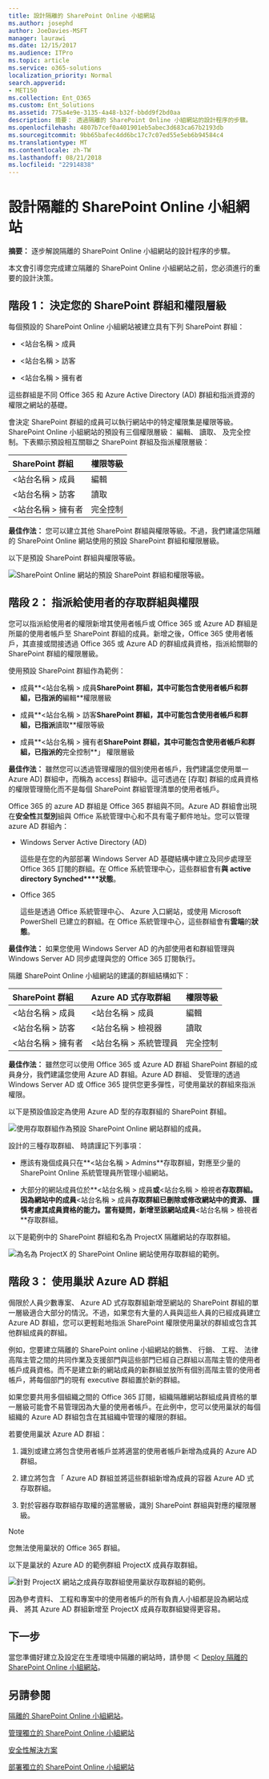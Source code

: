```yaml
---
title: 設計隔離的 SharePoint Online 小組網站
ms.author: josephd
author: JoeDavies-MSFT
manager: laurawi
ms.date: 12/15/2017
ms.audience: ITPro
ms.topic: article
ms.service: o365-solutions
localization_priority: Normal
search.appverid:
- MET150
ms.collection: Ent_O365
ms.custom: Ent_Solutions
ms.assetid: 775a4e9e-3135-4a48-b32f-bbdd9f2bd0aa
description: 摘要： 透過隔離的 SharePoint Online 小組網站的設計程序的步驟。
ms.openlocfilehash: 4807b7cef0a401901eb5abec3d683ca67b2193db
ms.sourcegitcommit: 9bb65bafec4dd6bc17c7c07ed55e5eb6b94584c4
ms.translationtype: MT
ms.contentlocale: zh-TW
ms.lasthandoff: 08/21/2018
ms.locfileid: "22914838"
---
```

# <a name="design-an-isolated-sharepoint-online-team-site"></a>設計隔離的 SharePoint Online 小組網站

 **摘要：** 逐步解說隔離的 SharePoint Online 小組網站的設計程序的步驟。
  
本文會引導您完成建立隔離的 SharePoint Online 小組網站之前，您必須進行的重要的設計決策。
  
## <a name="phase-1-determine-your-sharepoint-groups-and-permission-levels"></a>階段 1： 決定您的 SharePoint 群組和權限層級

每個預設的 SharePoint Online 小組網站被建立具有下列 SharePoint 群組：
  
- \<站台名稱 > 成員
    
- \<站台名稱 > 訪客
    
- \<站台名稱 > 擁有者
    
這些群組是不同 Office 365 和 Azure Active Directory (AD) 群組和指派資源的權限之網站的基礎。
  
會決定 SharePoint 群組的成員可以執行網站中的特定權限集是權限等級。SharePoint Online 小組網站的預設有三個權限層級： 編輯、 讀取、 及完全控制。下表顯示預設相互關聯之 SharePoint 群組及指派權限層級：
  
|**SharePoint 群組**|**權限等級**|
|:-----|:-----|
|\<站台名稱 > 成員  <br/> |編輯  <br/> |
|\<站台名稱 > 訪客  <br/> |讀取  <br/> |
|\<站台名稱 > 擁有者  <br/> |完全控制  <br/> |
   
 **最佳作法：** 您可以建立其他 SharePoint 群組與權限等級。不過，我們建議您隔離的 SharePoint Online 網站使用的預設 SharePoint 群組和權限層級。
  
以下是預設 SharePoint 群組與權限等級。
  
![SharePoint Online 網站的預設 SharePoint 群組和權限等級。](media/3f892ab4-6479-42f0-a505-1ba0ef94b9c6.png)
  
## <a name="phase-2-assign-permissions-to-users-with-access-groups"></a>階段 2： 指派給使用者的存取群組與權限

您可以指派給使用者的權限新增其使用者帳戶或 Office 365 或 Azure AD 群組是所屬的使用者帳戶至 SharePoint 群組的成員。新增之後，Office 365 使用者帳戶，其直接或間接透過 Office 365 或 Azure AD 的群組成員資格，指派給關聯的 SharePoint 群組的權限層級。
  
使用預設 SharePoint 群組作為範例：
  
- 成員**\<站台名稱 > 成員**SharePoint 群組，其中可能包含使用者帳戶和群組，已指派的**編輯**權限層級
    
- 成員**\<站台名稱 > 訪客**SharePoint 群組，其中可能包含使用者帳戶和群組，已指派**讀取**權限等級
    
- 成員**\<站台名稱 > 擁有者**SharePoint 群組，其中可能包含使用者帳戶和群組，已指派的**完全控制**」 權限層級
    
 **最佳作法：** 雖然您可以透過管理權限的個別使用者帳戶，我們建議您使用單一 Azure AD] 群組中，而稱為 access] 群組中。這可透過在 [存取] 群組的成員資格的權限管理簡化而不是每個 SharePoint 群組管理清單的使用者帳戶。
  
Office 365 的 azure AD 群組是 Office 365 群組與不同。Azure AD 群組會出現在**安全性**其**型別**組與 Office 系統管理中心和不具有電子郵件地址。您可以管理 azure AD 群組內：
  
- Windows Server Active Directory (AD)
    
    這些是在您的內部部署 Windows Server AD 基礎結構中建立及同步處理至 Office 365 訂閱的群組。在 Office 系統管理中心，這些群組會有**與 active directory Synched****狀態**。
    
- Office 365
    
    這些是透過 Office 系統管理中心、 Azure 入口網站，或使用 Microsoft PowerShell 已建立的群組。在 Office 系統管理中心，這些群組會有**雲端**的**狀態**。
    
 **最佳作法：** 如果您使用 Windows Server AD 的內部使用者和群組管理與 Windows Server AD 同步處理與您的 Office 365 訂閱執行。
  
隔離 SharePoint Online 小組網站的建議的群組結構如下：
  
|**SharePoint 群組**|**Azure AD 式存取群組**|**權限等級**|
|:-----|:-----|:-----|
|\<站台名稱 > 成員  <br/> |\<站台名稱 > 成員  <br/> |編輯  <br/> |
|\<站台名稱 > 訪客  <br/> |\<站台名稱 > 檢視器  <br/> |讀取  <br/> |
|\<站台名稱 > 擁有者  <br/> |\<站台名稱 > 系統管理員  <br/> |完全控制  <br/> |
   
 **最佳作法：** 雖然您可以使用 Office 365 或 Azure AD 群組 SharePoint 群組的成員身分，我們建議您使用 Azure AD 群組。Azure AD 群組、 受管理的透過 Windows Server AD 或 Office 365 提供您更多彈性，可使用巢狀的群組來指派權限。
  
以下是預設值設定為使用 Azure AD 型的存取群組的 SharePoint 群組。
  
![使用存取群組作為預設 SharePoint Online 網站群組的成員。](media/50a76328-ae69-483e-9029-ac4e7357b5ef.png)
  
設計的三種存取群組、 時請謹記下列事項：
  
- 應該有幾個成員只在**\<站台名稱 > Admins**存取群組，對應至少量的 SharePoint Online 系統管理員所管理小組網站。
    
- 大部分的網站成員位於**\<站台名稱 > 成員**或**\<站台名稱 > 檢視者**存取群組。因為網站中的成員**\<站台名稱 > 成員**存取群組已刪除或修改網站中的資源、 謹慎考慮其成員資格的能力。當有疑問，新增至該網站成員**\<站台名稱 > 檢視者**存取群組。
    
以下是範例中的 SharePoint 群組和名為 ProjectX 隔離網站的存取群組。
  
![為名為 ProjectX 的 SharePoint Online 網站使用存取群組的範例。](media/13afe542-9ffd-4671-9f48-210a0e2a502a.png)
  
## <a name="phase-3-use-nested-azure-ad-groups"></a>階段 3： 使用巢狀 Azure AD 群組

侷限於人員少數專案、 Azure AD 式存取群組新增至網站的 SharePoint 群組的單一層級適合大部分的情況。不過，如果您有大量的人員與這些人員的已經成員建立 Azure AD 群組，您可以更輕鬆地指派 SharePoint 權限使用巢狀的群組或包含其他群組成員的群組。
  
例如，您要建立隔離的 SharePoint online 小組網站的銷售、 行銷、 工程、 法律高階主管之間的共同作業及支援部門與這些部門已經自己群組以高階主管的使用者帳戶成員資格。而不是建立新的網站成員的新群組並放所有個別高階主管的使用者帳戶，將每個部門的現有 executive 群組置於新的群組。
  
 如果您要共用多個組織之間的 Office 365 訂閱，組織隔離網站群組成員資格的單一層級可能會不易管理因為大量的使用者帳戶。在此例中，您可以使用巢狀的每個組織的 Azure AD 群組包含在其組織中管理的權限的群組。
  
若要使用巢狀 Azure AD 群組：
  
1. 識別或建立將包含使用者帳戶並將適當的使用者帳戶新增為成員的 Azure AD 群組。
    
2. 建立將包含 「 Azure AD 群組並將這些群組新增為成員的容器 Azure AD 式存取群組。
    
3.  對於容器存取群組存取權的適當層級，識別 SharePoint 群組與對應的權限層級。
    
> [!NOTE]
> 您無法使用巢狀的 Office 365 群組。 
  
以下是巢狀的 Azure AD 的範例群組 ProjectX 成員存取群組。
  
![針對 ProjectX 網站之成員存取群組使用巢狀存取群組的範例。](media/2abca710-bf9e-4ce8-9bcd-a8e128264fb1.png)
  
因為參考資料、 工程和專案中的使用者帳戶的所有負責人小組都是設為網站成員、 將其 Azure AD 群組新增至 ProjectX 成員存取群組變得更容易。
  
## <a name="next-step"></a>下一步

當您準備好建立及設定在生產環境中隔離的網站時，請參閱 ＜ [Deploy 隔離的 SharePoint Online 小組網站](deploy-an-isolated-sharepoint-online-team-site.md)。
  
## <a name="see-also"></a>另請參閱

[隔離的 SharePoint Online 小組網站](isolated-sharepoint-online-team-sites.md)。
  
[管理獨立的 SharePoint Online 小組網站](manage-an-isolated-sharepoint-online-team-site.md)
  
[安全性解決方案](security-solutions.md)

[部署獨立的 SharePoint Online 小組網站](deploy-an-isolated-sharepoint-online-team-site.md)



